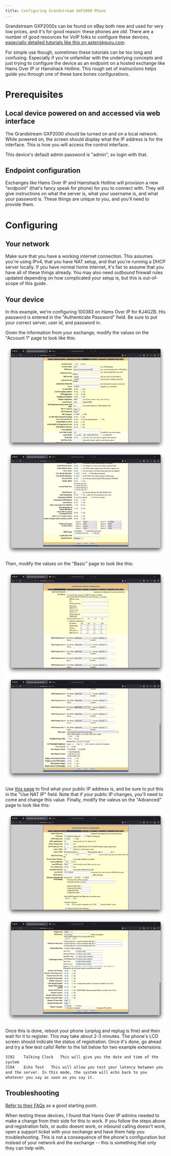 ```yaml
---
title: Configuring Grandstream GXP2000 Phone
---
```

Grandstream GXP2000s can be found on eBay both new and used for very low prices, and it's for good reason: these phones are _old_. There are a number of good resources for VoIP folks to configure these devices, [especially detailed tutorials like this on asteriskguru.com](https://www.asteriskguru.com/tutorials/gxp2000_grandstream_hardphone.html).

For simple use though, sometimes these tutorials can be too long and confusing. Especially if you're unfamiliar with the underlying concepts and just trying to configure the device as an endpoint on a hosted exchange like Hams Over IP or Hamshack Hotline. This rough set of instructions helps guide you through one of these bare bones configurations.

# Prerequisites

## Local device powered on and accessed via web interface

The Grandstream GXP2000 should be turned on and on a local network. While powered on, the screen should display what the IP address is for the interface. This is how you will access the control interface.

This device's default admin password is "admin", so login with that.

## Endpoint configuration

Exchanges like Hams Over IP and Hamshack Hotline will provision a new "endpoint" (that's fancy speak for phone) for you to connect with. They will give instructions on what the server is, what your username is, and what your password is. These things are unique to you, and you'll need to provide them.

# Configuring 
## Your network

Make sure that you have a working internet connection. This assumes you're using IPv4, that you have NAT setup, and that you're running a DHCP server locally. If you have normal home internet, it's fair to assume that you have all of these things already. You may also need _outbound_ firewall rules updated depending on how complicated your setup is, but this is out-of-scope of this guide.

## Your device

In this example, we're configuring 100383 on Hams Over IP for KJ4GZB. His password is entered in the "Authenticate Password" field. Be sure to put your correct server, user id, and password in. 

Given the information from your exchange, modify the values on the "Account 1" page to look like this:

![](images/grandstream-account-1-1.png)
![](images/grandstream-account-1-2.png)

Then, modify the values on the "Basic" page to look like this:

![](images/grandstream-basic-1.png)
![](images/grandstream-basic-2.png)

Use [this page](https://pb.hamsoverip.com/diy/) to find what your public IP address is, and be sure to put this in the "Use NAT IP" field. Note that if your public IP changes, you'll need to come and change this value. Finally, modify the valeus on the "Advanced" page to look like this:

![](images/grandstream-advanced-1.png)
![](images/grandstream-advanced-2.png)

Once this is done, reboot your phone (unplug and replug is fine) and then wait for it to register. This may take about 2-3 minutes. The phone's LCD screen should indicate the status of registration. Once it's done, go ahead and try a few test calls! Refer to the lsit below for two example extensions:

```
3192 	Talking Clock 	This will give you the date and time of the system
3194 	Echo Test 	This will allow you test your latency between you and the server. In this mode, the system will echo back to you whatever you say as soon as you say it.
```

## Troubleshooting

[Refer to their FAQs](https://hamsoverip.github.io/wiki/General/user_guides/faq/) as a good starting point.

When testing these devices, I found that Hams Over IP admins needed to make a change from their side for this to work. If you follow the steps above and registration fails, or audio doesnt work, or inbound calling doesn't work, open a support ticket with your exchange and have them help you troubleshooting. This is not a consequence of the phone's configuration but instead of your network and the exchange -- this is something that only they can help with.

